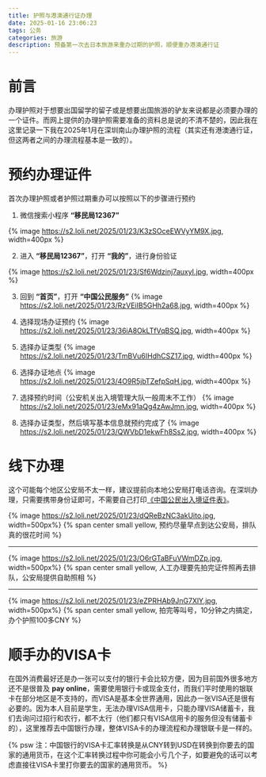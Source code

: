 ```yaml
---
title: 护照与港澳通行证办理
date: 2025-01-16 23:06:23
tags: 公务
categories: 旅游
description: 预备第一次去日本旅游来重办过期的护照，顺便重办港澳通行证
---
```


# 前言
办理护照对于想要出国留学的留子或是想要出国旅游的驴友来说都是必须要办理的一个证件。而网上提供的办理护照需要准备的资料总是说的不清不楚的，因此我在这里记录一下我在2025年1月在深圳南山办理护照的流程（其实还有港澳通行证，但这两者之间的办理流程基本是一致的）。

# 预约办理证件
首次办理护照或者护照过期重办可以按照以下的步骤进行预约

1. 微信搜索小程序 **“移民局12367”**

{% image https://s2.loli.net/2025/01/23/K3zSOceEWVyYM9X.jpg, width=400px %}

2. 进入 **“移民局12367”**，打开 **“我的”**，进行身份验证

{% image https://s2.loli.net/2025/01/23/Sf6Wdzinj7auxyI.jpg, width=400px %}

3. 回到 **“首页”**，打开 **“中国公民服务”**
{% image https://s2.loli.net/2025/01/23/RzVEiIB5GHh2a68.jpg, width=400px %}

4. 选择现场办证预约
{% image https://s2.loli.net/2025/01/23/36iA8OkLTfVqBSQ.jpg, width=400px %}

5. 选择办证类型
{% image https://s2.loli.net/2025/01/23/TmBVu6IHdhCSZ17.jpg, width=400px %}

6. 选择办证地点
{% image https://s2.loli.net/2025/01/23/4O9R5jbTZefpSqH.jpg, width=400px %}

7. 选择预约时间（公安机关出入境管理大队一般周末不工作）
{% image https://s2.loli.net/2025/01/23/eMx91aQg4zAwJmn.jpg, width=400px %}

8. 选择办证类型，然后填写基本信息就预约完成了
{% image https://s2.loli.net/2025/01/23/QWVbD1ekwFh8Ss2.jpg, width=400px %}


# 线下办理
这个可能每个地区公安局不太一样，建议提前向本地公安局打电话咨询。在深圳办理，只需要携带身份证即可，不需要自己打印[《中国公民出入境证件表》](https://s2.loli.net/2025/01/23/AG7HDxZ8UnPvKqp.jpg)。

{% image https://s2.loli.net/2025/01/23/dQReBzNC3akUito.jpg, width=500px%}
{% span center small yellow,  预约尽量早点到达公安局，排队真的很花时间 %}

---

{% image https://s2.loli.net/2025/01/23/O6rGTaBFuVWmDZp.jpg, width=500px%}
{% span center small yellow,  人工办理要先拍完证件照再去排队，公安局提供自助照相 %}

---

{% image https://s2.loli.net/2025/01/23/eZPRHAb9JnG7XlY.jpg, width=500px%}
{% span center small yellow,  拍完等叫号，10分钟之内搞定，办个护照100多CNY %}



# 顺手办的VISA卡

在国外消费最好还是办一张可以支付的银行卡会比较方便，因为目前国外很多地方还不是很普及 **pay online**，需要使用银行卡或现金支付，而我们平时使用的银联卡在部分地区是不支持的，而VISA是基本全世界通用，因此办一张VISA还是很有必要的。因为本人目前是学生，无法办理VISA信用卡，只能办理VISA储蓄卡，我们去询问过招行和农行，都不太行（他们都只有VISA信用卡的服务但没有储蓄卡的），这里推荐去中国银行办理，整体VISA卡的办理流程和办理银联卡是一样的。

{% psw 注：中国银行的VISA卡汇率转换是从CNY转到USD在转换到你要去的国家的通用货币，在这个汇率转换过程中你可能会小亏几个子，如要避免的话可以考虑直接往VISA卡里打你要去的国家的通用货币。 %}



